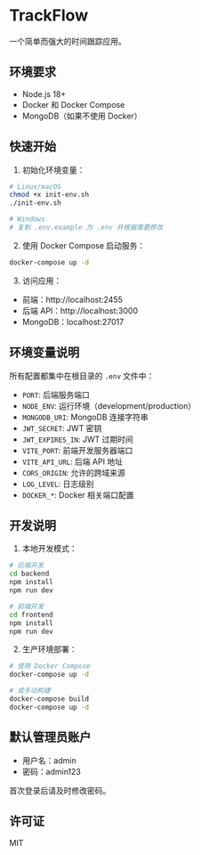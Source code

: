 # TrackFlow

一个简单而强大的时间跟踪应用。

## 环境要求

- Node.js 18+
- Docker 和 Docker Compose
- MongoDB（如果不使用 Docker）

## 快速开始

1. 初始化环境变量：

```bash
# Linux/macOS
chmod +x init-env.sh
./init-env.sh

# Windows
# 复制 .env.example 为 .env 并根据需要修改
```

2. 使用 Docker Compose 启动服务：

```bash
docker-compose up -d
```

3. 访问应用：
- 前端：http://localhost:2455
- 后端 API：http://localhost:3000
- MongoDB：localhost:27017

## 环境变量说明

所有配置都集中在根目录的 `.env` 文件中：

- `PORT`: 后端服务端口
- `NODE_ENV`: 运行环境（development/production）
- `MONGODB_URI`: MongoDB 连接字符串
- `JWT_SECRET`: JWT 密钥
- `JWT_EXPIRES_IN`: JWT 过期时间
- `VITE_PORT`: 前端开发服务器端口
- `VITE_API_URL`: 后端 API 地址
- `CORS_ORIGIN`: 允许的跨域来源
- `LOG_LEVEL`: 日志级别
- `DOCKER_*`: Docker 相关端口配置

## 开发说明

1. 本地开发模式：

```bash
# 后端开发
cd backend
npm install
npm run dev

# 前端开发
cd frontend
npm install
npm run dev
```

2. 生产环境部署：

```bash
# 使用 Docker Compose
docker-compose up -d

# 或手动构建
docker-compose build
docker-compose up -d
```

## 默认管理员账户

- 用户名：admin
- 密码：admin123

首次登录后请及时修改密码。

## 许可证

MIT 